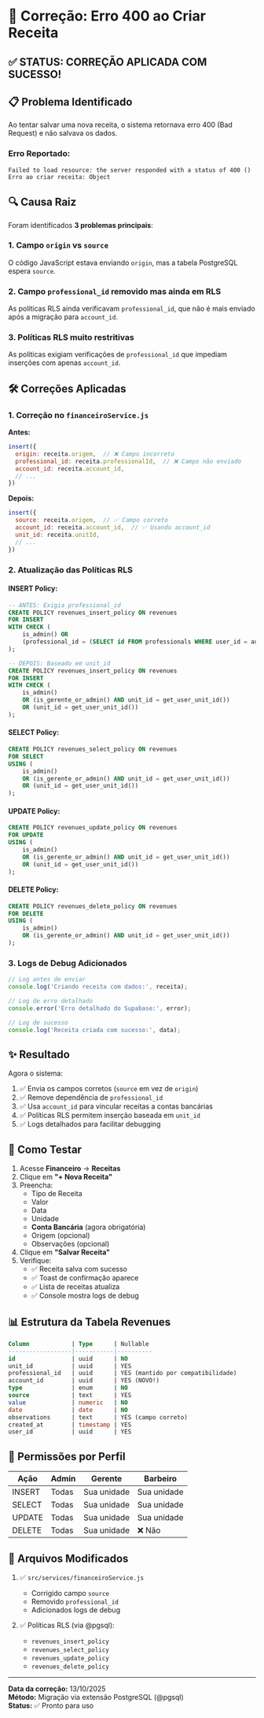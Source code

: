 # 🔧 Correção: Erro 400 ao Criar Receita

## ✅ STATUS: CORREÇÃO APLICADA COM SUCESSO!

## 📋 Problema Identificado
Ao tentar salvar uma nova receita, o sistema retornava erro 400 (Bad Request) e não salvava os dados.

### Erro Reportado:
```
Failed to load resource: the server responded with a status of 400 ()
Erro ao criar receita: Object
```

## 🔍 Causa Raiz

Foram identificados **3 problemas principais**:

### 1. Campo `origin` vs `source`
O código JavaScript estava enviando `origin`, mas a tabela PostgreSQL espera `source`.

### 2. Campo `professional_id` removido mas ainda em RLS
As políticas RLS ainda verificavam `professional_id`, que não é mais enviado após a migração para `account_id`.

### 3. Políticas RLS muito restritivas
As políticas exigiam verificações de `professional_id` que impediam inserções com apenas `account_id`.

## 🛠️ Correções Aplicadas

### 1. Correção no `financeiroService.js`

**Antes:**
```javascript
insert({
  origin: receita.origem,  // ❌ Campo incorreto
  professional_id: receita.professionalId,  // ❌ Campo não enviado
  account_id: receita.account_id,
  // ...
})
```

**Depois:**
```javascript
insert({
  source: receita.origem,  // ✅ Campo correto
  account_id: receita.account_id,  // ✅ Usando account_id
  unit_id: receita.unitId,
  // ...
})
```

### 2. Atualização das Políticas RLS

#### INSERT Policy:
```sql
-- ANTES: Exigia professional_id
CREATE POLICY revenues_insert_policy ON revenues
FOR INSERT
WITH CHECK (
    is_admin() OR 
    (professional_id = (SELECT id FROM professionals WHERE user_id = auth.uid()))
);

-- DEPOIS: Baseado em unit_id
CREATE POLICY revenues_insert_policy ON revenues
FOR INSERT
WITH CHECK (
    is_admin() 
    OR (is_gerente_or_admin() AND unit_id = get_user_unit_id())
    OR (unit_id = get_user_unit_id())
);
```

#### SELECT Policy:
```sql
CREATE POLICY revenues_select_policy ON revenues
FOR SELECT
USING (
    is_admin() 
    OR (is_gerente_or_admin() AND unit_id = get_user_unit_id())
    OR (unit_id = get_user_unit_id())
);
```

#### UPDATE Policy:
```sql
CREATE POLICY revenues_update_policy ON revenues
FOR UPDATE
USING (
    is_admin() 
    OR (is_gerente_or_admin() AND unit_id = get_user_unit_id())
    OR (unit_id = get_user_unit_id())
);
```

#### DELETE Policy:
```sql
CREATE POLICY revenues_delete_policy ON revenues
FOR DELETE
USING (
    is_admin() 
    OR (is_gerente_or_admin() AND unit_id = get_user_unit_id())
);
```

### 3. Logs de Debug Adicionados

```javascript
// Log antes de enviar
console.log('Criando receita com dados:', receita);

// Log de erro detalhado
console.error('Erro detalhado do Supabase:', error);

// Log de sucesso
console.log('Receita criada com sucesso:', data);
```

## ✨ Resultado

Agora o sistema:
1. ✅ Envia os campos corretos (`source` em vez de `origin`)
2. ✅ Remove dependência de `professional_id`
3. ✅ Usa `account_id` para vincular receitas a contas bancárias
4. ✅ Políticas RLS permitem inserção baseada em `unit_id`
5. ✅ Logs detalhados para facilitar debugging

## 🧪 Como Testar

1. Acesse **Financeiro** → **Receitas**
2. Clique em **"+ Nova Receita"**
3. Preencha:
   - Tipo de Receita
   - Valor
   - Data
   - Unidade
   - **Conta Bancária** (agora obrigatória)
   - Origem (opcional)
   - Observações (opcional)
4. Clique em **"Salvar Receita"**
5. Verifique:
   - ✅ Receita salva com sucesso
   - ✅ Toast de confirmação aparece
   - ✅ Lista de receitas atualiza
   - ✅ Console mostra logs de debug

## 📊 Estrutura da Tabela Revenues

```sql
Column            | Type      | Nullable
------------------|-----------|----------
id                | uuid      | NO
unit_id           | uuid      | YES
professional_id   | uuid      | YES (mantido por compatibilidade)
account_id        | uuid      | YES (NOVO!)
type              | enum      | NO
source            | text      | YES
value             | numeric   | NO
date              | date      | NO
observations      | text      | YES (campo correto)
created_at        | timestamp | YES
user_id           | uuid      | YES
```

## 🎯 Permissões por Perfil

| Ação   | Admin | Gerente | Barbeiro |
|--------|-------|---------|----------|
| INSERT | Todas | Sua unidade | Sua unidade |
| SELECT | Todas | Sua unidade | Sua unidade |
| UPDATE | Todas | Sua unidade | Sua unidade |
| DELETE | Todas | Sua unidade | ❌ Não |

## 📝 Arquivos Modificados

1. ✅ `src/services/financeiroService.js`
   - Corrigido campo `source`
   - Removido `professional_id`
   - Adicionados logs de debug

2. ✅ Políticas RLS (via @pgsql):
   - `revenues_insert_policy`
   - `revenues_select_policy`
   - `revenues_update_policy`
   - `revenues_delete_policy`

---

**Data da correção:** 13/10/2025  
**Método:** Migração via extensão PostgreSQL (@pgsql)  
**Status:** ✅ Pronto para uso
